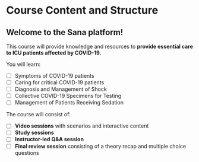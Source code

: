 # Course Content and Structure

## Welcome to the Sana platform!

This course will provide knowledge and resources to **provide essential care to ICU patients affected by COVID-19.**

You will learn:
- [ ] Symptoms of COVID-19 patients
- [ ] Caring for critical COVID-19 patients
- [ ] Diagnosis and Management of Shock
- [ ] Collective COVID-19 Specimens for Testing
- [ ] Management of Patients Receiving Sedation

The course will consist of:
- [ ] **Video sessions** with scenarios and interactive content
- [ ] **Study sessions**
- [ ] **Instructor-led Q&A session**
- [ ] **Final review session** consisting of a theory recap and multiple choice questions
